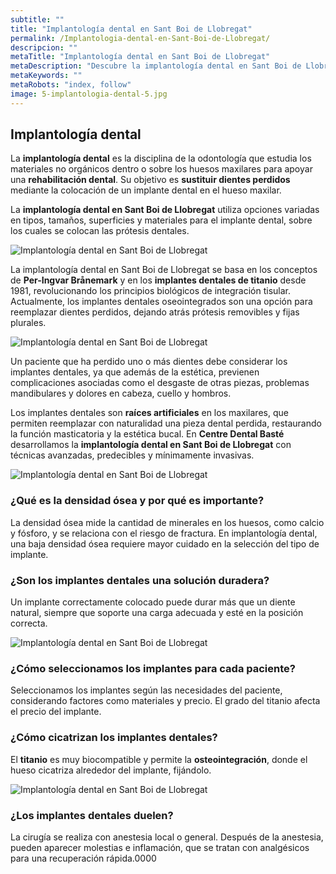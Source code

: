 ```yaml
---
subtitle: ""
title: "Implantología dental en Sant Boi de Llobregat"
permalink: /Implantologia-dental-en-Sant-Boi-de-Llobregat/
descripcion: ""
metaTitle: "Implantología dental en Sant Boi de Llobregat"
metaDescription: "Descubre la implantología dental en Sant Boi de Llobregat con técnicas avanzadas y mínimamente invasivas. En Centre Dental Basté ofrecemos soluciones personalizadas para reemplazar dientes perdidos, mejorando la estética y función masticatoria. ¡Visítanos y recupera tu sonrisa!"
metaKeywords: ""
metaRobots: "index, follow"
image: 5-implantologia-dental-5.jpg
---
```


## Implantología dental

La **implantología dental** es la disciplina de la odontología que estudia los materiales no orgánicos dentro o sobre los huesos maxilares para apoyar una **rehabilitación dental**. Su objetivo es **sustituir dientes perdidos** mediante la colocación de un implante dental en el hueso maxilar.

La **implantología dental en Sant Boi de Llobregat** utiliza opciones variadas en tipos, tamaños, superficies y materiales para el implante dental, sobre los cuales se colocan las prótesis dentales.

![Implantología dental en Sant Boi de Llobregat](/assets/static/images/blog/blog-inner/implantologia-dental.jpg)

La implantología dental en Sant Boi de Llobregat se basa en los conceptos de **Per-Ingvar Brånemark** y en los **implantes dentales de titanio** desde 1981, revolucionando los principios biológicos de integración tisular. Actualmente, los implantes dentales oseointegrados son una opción para reemplazar dientes perdidos, dejando atrás prótesis removibles y fijas plurales.

![Implantología dental en Sant Boi de Llobregat](/assets/static/images/blog/blog-inner/implantologia-dental-inventor.jpg)

Un paciente que ha perdido uno o más dientes debe considerar los implantes dentales, ya que además de la estética, previenen complicaciones asociadas como el desgaste de otras piezas, problemas mandibulares y dolores en cabeza, cuello y hombros.

Los implantes dentales son **raíces artificiales** en los maxilares, que permiten reemplazar con naturalidad una pieza dental perdida, restaurando la función masticatoria y la estética bucal. En **Centre Dental Basté** desarrollamos la **implantología dental en Sant Boi de Llobregat** con técnicas avanzadas, predecibles y mínimamente invasivas.

![Implantología dental en Sant Boi de Llobregat](/assets/static/images/blog/blog-inner/implantologia-dental-3.jpg)

### ¿Qué es la densidad ósea y por qué es importante?

La densidad ósea mide la cantidad de minerales en los huesos, como calcio y fósforo, y se relaciona con el riesgo de fractura. En implantología dental, una baja densidad ósea requiere mayor cuidado en la selección del tipo de implante.

### ¿Son los implantes dentales una solución duradera?

Un implante correctamente colocado puede durar más que un diente natural, siempre que soporte una carga adecuada y esté en la posición correcta.

![Implantología dental en Sant Boi de Llobregat](/assets/static/images/blog/blog-inner/implantologia-dental-4.jpg)

### ¿Cómo seleccionamos los implantes para cada paciente?

Seleccionamos los implantes según las necesidades del paciente, considerando factores como materiales y precio. El grado del titanio afecta el precio del implante.

### ¿Cómo cicatrizan los implantes dentales?

El **titanio** es muy biocompatible y permite la **osteointegración**, donde el hueso cicatriza alrededor del implante, fijándolo.

![Implantología dental en Sant Boi de Llobregat](/assets/static/images/blog/blog-inner/implantologia-dental-2.jpg)

### ¿Los implantes dentales duelen?

La cirugía se realiza con anestesia local o general. Después de la anestesia, pueden aparecer molestias e inflamación, que se tratan con analgésicos para una recuperación rápida.0000